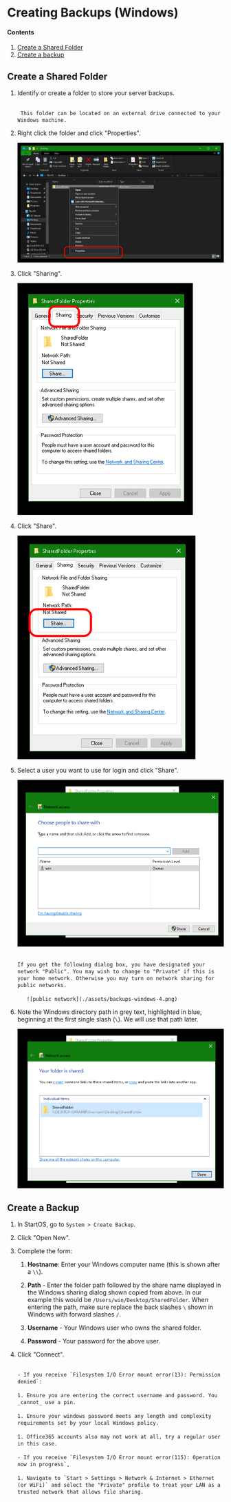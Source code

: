 # Creating Backups (Windows)

#### Contents

1. [Create a Shared Folder](#create-a-shared-folder)
1. [Create a backup](#create-a-backup)

## Create a Shared Folder

1. Identify or create a folder to store your server backups.

   ```admonish tip

    This folder can be located on an external drive connected to your Windows machine.
   ```

1. Right click the folder and click "Properties".

    ![Properties](./assets/backups-windows-0.png)

1. Click "Sharing".

    ![Sharing](./assets/backups-windows-1.png)

1. Click "Share".

    ![Share](./assets/backups-windows-2.png)

1. Select a user you want to use for login and click "Share".

    ![Select a user](./assets/backups-windows-3.png)

   ```admonish warning

   If you get the following dialog box, you have designated your network "Public". You may wish to change to "Private" if this is your home network. Otherwise you may turn on network sharing for public networks.

      ![public network](./assets/backups-windows-4.png)
   ```

1. Note the Windows directory path in grey text, highlighted in blue, beginning at the first single slash (`\`). We will use that path later.

   ![path](./assets/backups-windows-5.png)

## Create a Backup

1.  In StartOS, go to `System > Create Backup`.

1.  Click "Open New".

1.  Complete the form:

    1.  **Hostname**: Enter your Windows computer name (this is shown after a `\\`).

    1.  **Path** - Enter the folder path followed by the share name displayed in the Windows sharing dialog shown copied from above. In our example this would be `/Users/win/Desktop/SharedFolder`. When entering the path, make sure replace the back slashes `\` shown in Windows with forward slashes `/`.

    1.  **Username** - Your Windows user who owns the shared folder.

    1.  **Password** - Your password for the above user.

1.  Click "Connect".

    ```admonish warning title="Troubleshooting"

    - If you receive `Filesystem I/O Error mount error(13): Permission denied`:

    1. Ensure you are entering the correct username and password. You _cannot_ use a pin.

    1. Ensure your windows password meets any length and complexity requirements set by your local Windows policy.

    1. Office365 accounts also may not work at all, try a regular user in this case.

    - If you receive `Filesystem I/O Error mount error(115): Operation now in progress`,

    1. Navigate to `Start > Settings > Network & Internet > Ethernet (or WiFi)` and select the "Private" profile to treat your LAN as a trusted network that allows file sharing.
    ```
